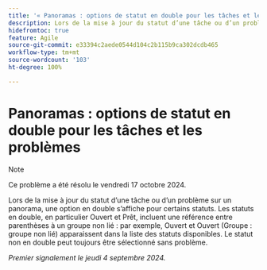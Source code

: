 ```yaml
---
title: '« Panoramas : options de statut en double pour les tâches et les problèmes »'
description: Lors de la mise à jour du statut d’une tâche ou d’un problème sur un panorama, une option en double s’affiche pour certains statuts.
hidefromtoc: true
feature: Agile
source-git-commit: e33394c2aede0544d104c2b115b9ca302dcdb465
workflow-type: tm+mt
source-wordcount: '103'
ht-degree: 100%

---
```


# Panoramas : options de statut en double pour les tâches et les problèmes


>[!NOTE]
>
>Ce problème a été résolu le vendredi 17 octobre 2024.


Lors de la mise à jour du statut d’une tâche ou d’un problème sur un panorama, une option en double s’affiche pour certains statuts. Les statuts en double, en particulier Ouvert et Prêt, incluent une référence entre parenthèses à un groupe non lié : par exemple, Ouvert et Ouvert (Groupe : groupe non lié) apparaissent dans la liste des statuts disponibles. Le statut non en double peut toujours être sélectionné sans problème.

_Premier signalement le jeudi 4 septembre 2024._
